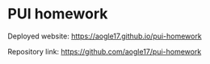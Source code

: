 # PUI homework

Deployed website: https://aogle17.github.io/pui-homework

Repository link: https://github.com/aogle17/pui-homework


